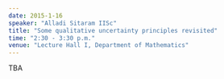 ```yaml
---
date: 2015-1-16
speaker: "Alladi Sitaram IISc"
title: "Some qualitative uncertainty principles revisited"
time: "2:30 - 3:30 p.m."
venue: "Lecture Hall I, Department of Mathematics"
---
```

TBA
